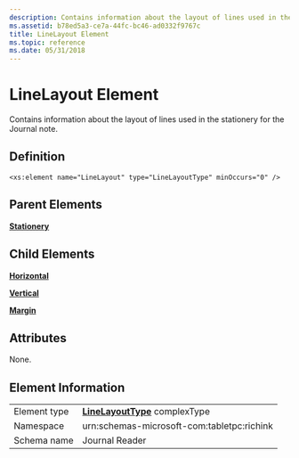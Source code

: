 ```yaml
---
description: Contains information about the layout of lines used in the stationery for the Journal note.
ms.assetid: b78ed5a3-ce7a-44fc-bc46-ad0332f9767c
title: LineLayout Element
ms.topic: reference
ms.date: 05/31/2018
---
```


# LineLayout Element

Contains information about the layout of lines used in the stationery for the Journal note.

## Definition

``` syntax
<xs:element name="LineLayout" type="LineLayoutType" minOccurs="0" />
```

## Parent Elements

[**Stationery**](stationery-element.md)

## Child Elements

[**Horizontal**](horizontal-element.md)

[**Vertical**](vertical-element.md)

[**Margin**](margin-element.md)

## Attributes

None.

## Element Information



|              |                                                                   |
|--------------|-------------------------------------------------------------------|
| Element type | [**LineLayoutType**](linelayouttype-complex-type.md) complexType |
| Namespace    | urn:schemas-microsoft-com:tabletpc:richink                        |
| Schema name  | Journal Reader                                                    |



 

 

 



